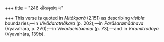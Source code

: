 +++
title = "246 सींआवृक्षांश् च"

+++
This verse is quoted in *Mitākṣarā* (2.151) as describing *visible*
boundaries;—in *Vivādaratnākara* (p. 202);—in *Parāśaramādhava*
(Vyavahāra, p. 270);—in *Vivādacintāmaṇi* (p. 73);—and in
*Vīramitrodaya* (Vyavahāra, 139b).


